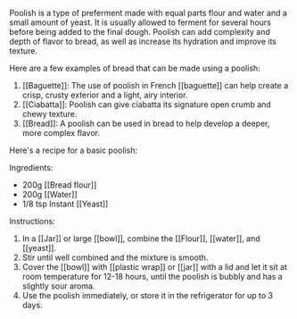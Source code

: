 Poolish is a type of preferment made with equal parts flour and water and a small amount of yeast. It is usually allowed to ferment for several hours before being added to the final dough. Poolish can add complexity and depth of flavor to bread, as well as increase its hydration and improve its texture.

Here are a few examples of bread that can be made using a poolish:

1. [[Baguette]]: The use of poolish in French [[baguette]] can help create a crisp, crusty exterior and a light, airy interior.
2. [[Ciabatta]]: Poolish can give ciabatta its signature open crumb and chewy texture.
3. [[Bread]]: A poolish can be used in bread to help develop a deeper, more complex flavor.

Here's a recipe for a basic poolish:

Ingredients:

- 200g [[Bread flour]]
- 200g [[Water]]
- 1/8 tsp Instant [[Yeast]]

Instructions:

1. In a [[Jar]] or large [[bowl]], combine the [[Flour]], [[water]], and [[yeast]].
2. Stir until well combined and the mixture is smooth.
3. Cover the [[bowl]] with [[plastic wrap]] or [[jar]] with a lid and let it sit at room temperature for 12-18 hours, until the poolish is bubbly and has a slightly sour aroma.
4. Use the poolish immediately, or store it in the refrigerator for up to 3 days.